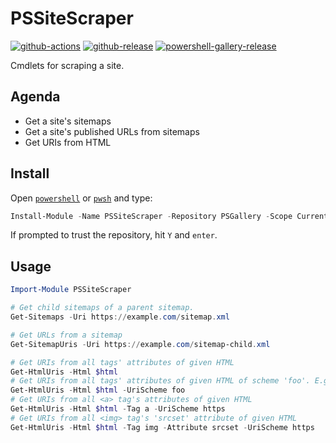 # PSSiteScraper

[![github-actions](https://github.com/theohbrothers/PSSiteScraper/workflows/ci-master-pr/badge.svg)](https://github.com/theohbrothers/PSSiteScraper/actions)
[![github-release](https://img.shields.io/github/v/release/theohbrothers/PSSiteScraper?style=flat-square)](https://github.com/theohbrothers/PSSiteScraper/releases/)
[![powershell-gallery-release](https://img.shields.io/powershellgallery/v/PSSiteScraper?logo=powershell&logoColor=white&label=PSGallery&labelColor=&style=flat-square)](https://www.powershellgallery.com/packages/PSSiteScraper/)

Cmdlets for scraping a site.

## Agenda

- Get a site's sitemaps
- Get a site's published URLs from sitemaps
- Get URIs from HTML

## Install

Open [`powershell`](https://docs.microsoft.com/en-us/powershell/scripting/windows-powershell/install/installing-windows-powershell?view=powershell-5.1) or [`pwsh`](https://github.com/powershell/powershell#-powershell) and type:

```powershell
Install-Module -Name PSSiteScraper -Repository PSGallery -Scope CurrentUser -Verbose
```

If prompted to trust the repository, hit `Y` and `enter`.

## Usage

```powershell
Import-Module PSSiteScraper

# Get child sitemaps of a parent sitemap.
Get-Sitemaps -Uri https://example.com/sitemap.xml

# Get URLs from a sitemap
Get-SitemapUris -Uri https://example.com/sitemap-child.xml

# Get URIs from all tags' attributes of given HTML
Get-HtmlUris -Html $html
# Get URIs from all tags' attributes of given HTML of scheme 'foo'. E.g. URI 'foo://bar/baz'
Get-HtmlUris -Html $html -UriScheme foo
# Get URIs from all <a> tag's attributes of given HTML
Get-HtmlUris -Html $html -Tag a -UriScheme https
# Get URIs from all <img> tag's 'srcset' attribute of given HTML
Get-HtmlUris -Html $html -Tag img -Attribute srcset -UriScheme https
```
